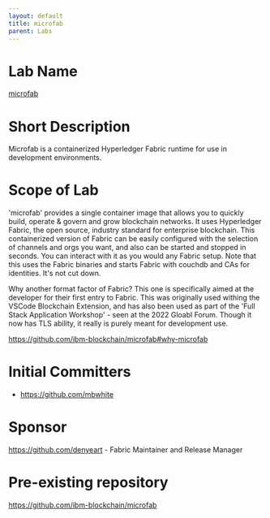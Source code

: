 ```yaml
---
layout: default
title: microfab
parent: Labs
---
```

# Lab Name
[microfab](https://github.com/hyperledger-labs/microfab)

# Short Description
Microfab is a containerized Hyperledger Fabric runtime for use in development environments.

# Scope of Lab
'microfab' provides a single container image that allows you to quickly build, operate & govern and grow blockchain networks. It uses Hyperledger Fabric, the open source, industry standard for enterprise blockchain.
This containerized version of Fabric can be easily configured with the selection of channels and orgs you want, and also can be started and stopped in seconds. You can interact with it as you would any Fabric setup. Note that this uses the Fabric binaries and starts Fabric with couchdb and CAs for identities. It's not cut down.

Why another format factor of Fabric?  This one is specifically aimed at the developer for their first entry to Fabric. This was originally used withing the VSCode Blockchain Extension, and has also been used as part of the 'Full Stack Application Workshop' - seen at the 2022 Gloabl Forum.
Though it now has TLS ability, it really is purely meant for development use. 

https://github.com/ibm-blockchain/microfab#why-microfab

# Initial Committers
- https://github.com/mbwhite

# Sponsor
https://github.com/denyeart - Fabric Maintainer and Release Manager

# Pre-existing repository
https://github.com/ibm-blockchain/microfab

